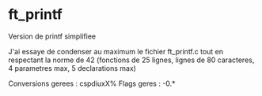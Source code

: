 # ft_printf
Version de printf simplifiee

J'ai essaye de condenser au maximum le fichier ft_printf.c tout en respectant la norme de 42
(fonctions de 25 lignes, lignes de 80 caracteres, 4 parametres max, 5 declarations max)

Conversions gerees : cspdiuxX%
Flags geres : -0.*

